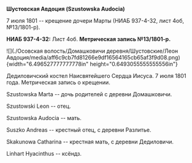 **Шустовская Авдоция (Szustowska Audocia)**

7 июля 1801 -- крещение дочери Марты (НИАБ 937-4-32, лист 4об,
№13/1801-р).

**НИАБ 937-4-32:** Лист 4об. **Метрическая запись №13/1801-р.**

![](./Осовская волость/Домашковичи деревня/Шустовские/Леон Авдоция/media/aff6c9cb7fd81266e9df16564165cb65af3f9d08.png){width="6.496527777777778in"
height="0.6493055555555556in"}

Дедиловичский костел Наисвятейшего Сердца Иисуса. 7 июля 1801 года.
Метрическая запись о крещении.

Szustowska Marta -- дочь родителей с деревни Домашковичи.

Szustowski Leon -- отец.

Szustowska Audocia -- мать.

Suszko Andreas -- крестный отец, с деревни Разлитье.

Skakunowa Catharina -- крестная мать, с деревни Дедиловичи.

Linhart Hyacinthus -- ксёндз.
